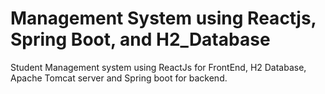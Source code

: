 # Management System using Reactjs, Spring Boot, and H2_Database
Student Management system using ReactJs for FrontEnd, H2 Database, Apache Tomcat server and Spring boot for backend.
